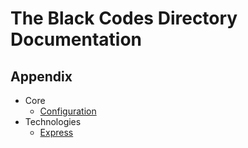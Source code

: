# The Black Codes Directory Documentation

## Appendix

-   Core
    -   [Configuration](./core/configuration.md)
-   Technologies
    -   [Express](./technologies/express.md)
